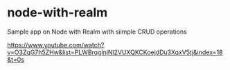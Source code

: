 # node-with-realm

Sample app on Node with Realm with siimple CRUD operations


https://www.youtube.com/watch?v=O3ZqG7h5ZHw&list=PLWBrqglnjNl2VUXQKCKoejdDu3XqxV5tj&index=18&t=0s
